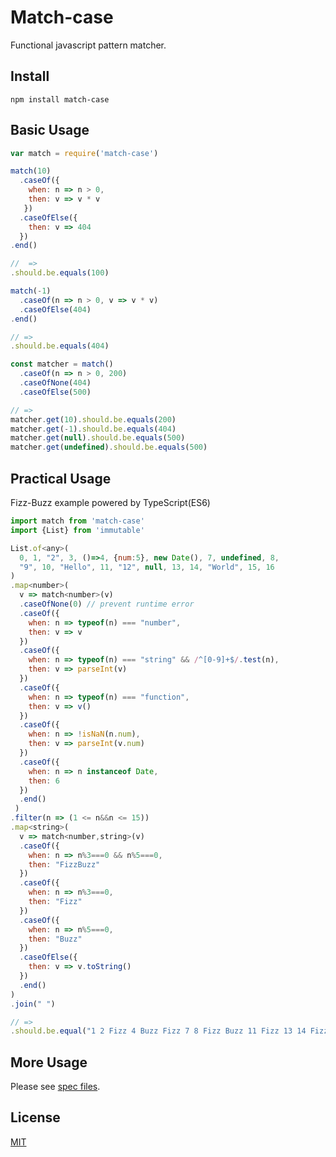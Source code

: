 Match-case
==============================
Functional javascript pattern matcher.


Install
------------------------------

```
npm install match-case
```


Basic Usage
------------------------------

```javascript
var match = require('match-case')

match(10)
  .caseOf({
    when: n => n > 0,
    then: v => v * v
   })
  .caseOfElse({
    then: v => 404
  })
.end()

//  =>
.should.be.equals(100)

match(-1)
  .caseOf(n => n > 0, v => v * v)
  .caseOfElse(404)
.end()

// =>
.should.be.equals(404)

const matcher = match()
  .caseOf(n => n > 0, 200)
  .caseOfNone(404)
  .caseOfElse(500)

// =>
matcher.get(10).should.be.equals(200)
matcher.get(-1).should.be.equals(404)
matcher.get(null).should.be.equals(500)
matcher.get(undefined).should.be.equals(500)
```


Practical Usage
------------------------------
Fizz-Buzz example powered by TypeScript(ES6)

```javascript
import match from 'match-case'
import {List} from 'immutable'

List.of<any>(
  0, 1, "2", 3, ()=>4, {num:5}, new Date(), 7, undefined, 8,
  "9", 10, "Hello", 11, "12", null, 13, 14, "World", 15, 16
)
.map<number>(
  v => match<number>(v)
  .caseOfNone(0) // prevent runtime error
  .caseOf({
    when: n => typeof(n) === "number",
    then: v => v
  })
  .caseOf({
    when: n => typeof(n) === "string" && /^[0-9]+$/.test(n),
    then: v => parseInt(v)
  })
  .caseOf({
    when: n => typeof(n) === "function",
    then: v => v()
  })
  .caseOf({
    when: n => !isNaN(n.num),
    then: v => parseInt(v.num)
  })
  .caseOf({
    when: n => n instanceof Date,
    then: 6
  })
  .end()
 )
.filter(n => (1 <= n&&n <= 15))
.map<string>(
  v => match<number,string>(v)
  .caseOf({
    when: n => n%3===0 && n%5===0,
    then: "FizzBuzz"
  })
  .caseOf({
    when: n => n%3===0,
    then: "Fizz"
  })
  .caseOf({
    when: n => n%5===0,
    then: "Buzz"
  })
  .caseOfElse({
    then: v => v.toString()
  })
  .end()
)
.join(" ")

// =>
.should.be.equal("1 2 Fizz 4 Buzz Fizz 7 8 Fizz Buzz 11 Fizz 13 14 FizzBuzz")
```


More Usage
------------------------------
Please see [spec files](./test).


License
------------------------------
[MIT](./LISENCE)

